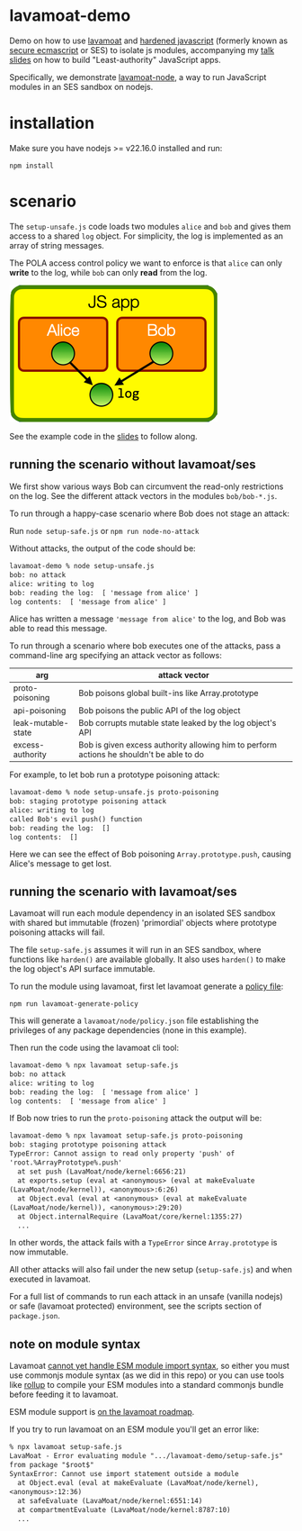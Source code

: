 # lavamoat-demo

Demo on how to use [lavamoat](https://lavamoat.github.io) and [hardened javascript](https://hardenedjs.org) (formerly known as [secure ecmascript](https://github.com/endojs/endo/tree/master/packages/ses) or SES) to isolate js modules, accompanying my [talk slides](https://tvcutsem.github.io/assets/VanCutsem_LeastAuthorityJS_SecAppDev24.pdf) on how to build "Least-authority" JavaScript apps.

Specifically, we demonstrate [lavamoat-node](https://lavamoat.github.io/guides/lavamoat-node/), a way to run JavaScript modules in an SES sandbox on nodejs.

# installation

Make sure you have nodejs >= v22.16.0 installed and run:

```
npm install
```

# scenario

The `setup-unsafe.js` code loads two modules `alice` and `bob` and gives them access to a shared `log` object. For simplicity, the log is implemented as an array of string messages.

The POLA access control policy we want to enforce is that `alice` can only **write** to the log, while `bob` can only **read** from the log.

![scenario setup](setup.png)

See the example code in the [slides](https://tvcutsem.github.io/assets/LeastAuthorityJS-SecAppDev2025.pdf) to follow along.

## running the scenario without lavamoat/ses

We first show various ways Bob can circumvent the read-only restrictions on the log. See the different attack vectors in the modules `bob/bob-*.js`.

To run through a happy-case scenario where Bob does not stage an attack:

Run `node setup-safe.js` or `npm run node-no-attack`

Without attacks, the output of the code should be:

```
lavamoat-demo % node setup-unsafe.js 
bob: no attack
alice: writing to log
bob: reading the log:  [ 'message from alice' ]
log contents:  [ 'message from alice' ]
```

Alice has written a message `'message from alice'` to the log, and Bob was able to read this message.

To run through a scenario where bob executes one of the attacks, pass a command-line arg specifying an attack vector as follows:

| arg | attack vector |
|----------|----------|
| proto-poisoning     | Bob poisons global built-ins like Array.prototype |
| api-poisoning       | Bob poisons the public API of the log object |
| leak-mutable-state  | Bob corrupts mutable state leaked by the log object's API |
| excess-authority    | Bob is given excess authority allowing him to perform actions he shouldn't be able to do |

For example, to let bob run a prototype poisoning attack:

```
lavamoat-demo % node setup-unsafe.js proto-poisoning
bob: staging prototype poisoning attack
alice: writing to log
called Bob's evil push() function
bob: reading the log:  []
log contents:  []
```

Here we can see the effect of Bob poisoning `Array.prototype.push`, causing Alice's message to get lost.

## running the scenario with lavamoat/ses

Lavamoat will run each module dependency in an isolated SES sandbox with shared but immutable (frozen) 'primordial' objects where prototype poisoning attacks will fail.

The file `setup-safe.js` assumes it will run in an SES sandbox, where functions like `harden()` are available globally. It also uses `harden()` to make the log object's API surface immutable.

To run the module using lavamoat, first let lavamoat generate a [policy file](https://lavamoat.github.io/guides/policy/):

```
npm run lavamoat-generate-policy
```

This will generate a `lavamoat/node/policy.json` file establishing the privileges of any package dependencies (none in this example).

Then run the code using the lavamoat cli tool:

```
lavamoat-demo % npx lavamoat setup-safe.js 
bob: no attack
alice: writing to log
bob: reading the log:  [ 'message from alice' ]
log contents:  [ 'message from alice' ]
```

If Bob now tries to run the `proto-poisoning` attack the output will be:

```
lavamoat-demo % npx lavamoat setup-safe.js proto-poisoning
bob: staging prototype poisoning attack
TypeError: Cannot assign to read only property 'push' of 'root.%ArrayPrototype%.push'
  at set push (LavaMoat/node/kernel:6656:21)
  at exports.setup (eval at <anonymous> (eval at makeEvaluate (LavaMoat/node/kernel)), <anonymous>:6:26)
  at Object.eval (eval at <anonymous> (eval at makeEvaluate (LavaMoat/node/kernel)), <anonymous>:29:20)
  at Object.internalRequire (LavaMoat/core/kernel:1355:27)
  ...
```

In other words, the attack fails with a `TypeError` since `Array.prototype` is now immutable.

All other attacks will also fail under the new setup (`setup-safe.js`) and when executed in lavamoat.

For a full list of commands to run each attack in an unsafe (vanilla nodejs) or safe  (lavamoat protected) environment, see the scripts section of `package.json`.

## note on module syntax

Lavamoat [cannot yet handle ESM module import syntax](https://lavamoat.github.io/guides/lavamoat-node/), so either you must use commonjs module syntax (as we did in this repo) or you can use tools like [rollup](https://rollupjs.org/guide/en/) to compile your ESM modules into a standard commonjs bundle before feeding it to lavamoat.

ESM module support is [on the lavamoat roadmap](https://github.com/LavaMoat/LavaMoat/issues/389#issuecomment-1325226403).

If you try to run lavamoat on an ESM module you'll get an error like:

```
% npx lavamoat setup-safe.js
LavaMoat - Error evaluating module ".../lavamoat-demo/setup-safe.js" from package "$root$" 
SyntaxError: Cannot use import statement outside a module
  at Object.eval (eval at makeEvaluate (LavaMoat/node/kernel), <anonymous>:12:36)
  at safeEvaluate (LavaMoat/node/kernel:6551:14)
  at compartmentEvaluate (LavaMoat/node/kernel:8787:10)
  ...
```
